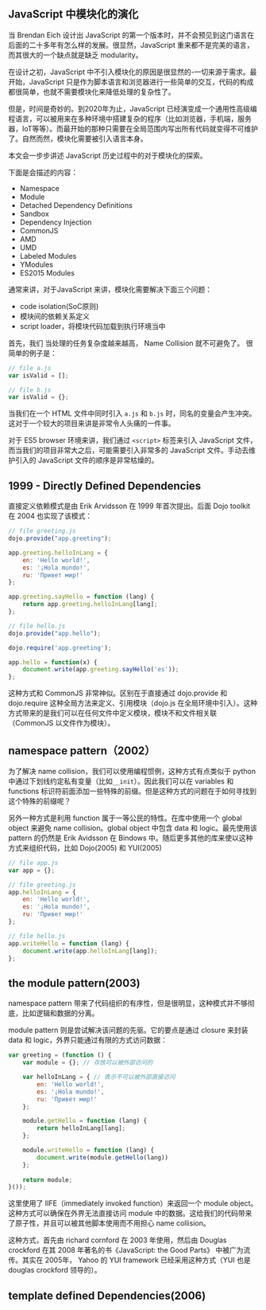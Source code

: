  
## JavaScript 中模块化的演化
当 Brendan Eich 设计出 JavaScript 的第一个版本时，并不会预见到这门语言在后面的二十多年有怎么样的发展。很显然，JavaScript 重来都不是完美的语言，而其很大的一个缺点就是缺乏 modularity。

在设计之初，JavaScript 中不引入模块化的原因是很显然的-一切来源于需求。最开始，JavaScript 只是作为脚本语言和浏览器进行一些简单的交互，代码的构成都很简单，也就不需要模块化来降低处理的复杂性了。

但是，时间是奇妙的。到2020年为止，JavaScript 已经演变成一个通用性高级编程语言，可以被用来在多种环境中搭建复杂的程序（比如浏览器，手机端，服务器，IoT等等）。而最开始的那种只需要在全局范围内写出所有代码就变得不可维护了。自然而然，模块化需要被引入语言本身。

本文会一步步讲述 JavaScript 历史过程中的对于模块化的探索。

下面是会描述的内容：
- Namespace
- Module
- Detached Dependency Definitions
- Sandbox
- Dependency Injection
- CommonJS
- AMD
- UMD
- Labeled Modules
- YModules
- ES2015 Modules

通常来讲，对于JavaScript 来讲，模块化需要解决下面三个问题：
- code isolation(SoC原则)
- 模块间的依赖关系定义
- script loader，将模块代码加载到执行环境当中

首先，我们
当处理的任务复杂度越来越高， Name Collision 就不可避免了。
很简单的例子是：
```javascript
// file a.js
var isValid = [];

// file b.js
var isValid = {};

```
当我们在一个 HTML 文件中同时引入 `a.js` 和 `b.js` 时，同名的变量会产生冲突。这对于一个较大的项目来讲是非常令人头痛的一件事。

对于 ES5 browser 环境来讲，我们通过 `<script>` 标签来引入 JavaScript 文件，而当我们的项目非常大之后，可能需要引入非常多的 JavaScript 文件。手动去维护引入的 JavaScript 文件的顺序是非常枯燥的。


## **1999 - Directly Defined Dependencies**
直接定义依赖模式是由 Erik Arvidsson 在 1999 年首次提出。后面 Dojo toolkit 在 2004 也实现了该模式：

```javascript
// file greeting.js
dojo.provide("app.greeting");

app.greeting.helloInLang = {
    en: 'Hello world!',
    es: '¡Hola mundo!',
    ru: 'Привет мир!'
};

app.greeting.sayHello = function (lang) {
    return app.greeting.helloInLang[lang];
};

// file hello.js
dojo.provide("app.hello");

dojo.require('app.greeting');

app.hello = function(x) {
    document.write(app.greeting.sayHello('es'));
};
```

这种方式和 CommonJS 非常神似。区别在于直接通过 dojo.provide 和 dojo.require 这种全局方法来定义、引用模块（dojo.js 在全局环境中引入）。这种方式带来的是我们可以在任何文件中定义模块，模块不和文件相关联（CommonJS 以文件作为模块）。

## namespace pattern（2002）
为了解决 name collision，我们可以使用编程惯例，这种方式有点类似于 python 中通过下划线约定私有变量（比如`__init`）。因此我们可以在 variables 和 functions 标识符前面添加一些特殊的前缀。但是这种方式的问题在于如何寻找到这个特殊的前缀呢？

另外一种方式是利用 function 属于一等公民的特性。在库中使用一个 global object 来避免 name collision。global object 中包含 data 和 logic。最先使用该 pattern 的仍然是 Erik Avidsson 在 Bindows 中。随后更多其他的库来使以这种方式来组织代码，比如 Dojo(2005) 和 YUI(2005)

```javascript
// file app.js
var app = {};

// file greeting.js
app.helloInLang = {
    en: 'Hello world!',
    es: '¡Hola mundo!',
    ru: 'Привет мир!'
};

// file hello.js
app.writeHello = function (lang) {
    document.write(app.helloInLang[lang]);
};
```

## the module pattern(2003)
namespace pattern 带来了代码组织的有序性，但是很明显，这种模式并不够彻底，比如逻辑和数据的分离。

module pattern 则是尝试解决该问题的先驱。它的要点是通过 closure 来封装 data 和 logic，外界只能通过有限的方式访问数据：
```javascript
var greeting = (function () {
    var module = {}; // 存放可以被外部访问的

    var helloInLang = { // 表示不可以被外部直接访问
        en: 'Hello world!',
        es: '¡Hola mundo!',
        ru: 'Привет мир!'
    };

    module.getHello = function (lang) {
        return helloInLang[lang];
    };

    module.writeHello = function (lang) {
        document.write(module.getHello(lang))
    };
    
    return module;
}());
```

这里使用了 IIFE（immediately invoked function）来返回一个 module object。这种方式可以确保在外界无法直接访问 module 中的数据。这给我们的代码带来了原子性，并且可以被其他脚本使用而不用担心 name collision。

这种方式，首先由 richard cornford 在 2003 年使用，然后由 Douglas crockford 在其 2008 年著名的书《JavaScript: the Good Parts》 中被广为流传。其实在 2005年， Yahoo 的 YUI framework 已经采用这种方式（YUI 也是 douglas crockford 领导的）。

## template defined Dependencies(2006)

